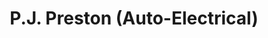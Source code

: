 ---
title: "P.J. Preston (Auto-Electrical)"
url: /grimsby/p-j-preston-auto-electrical/
shop: car repair
---